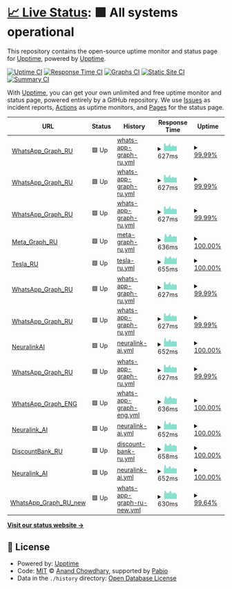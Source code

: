 # [📈 Live Status](https://demo.upptime.js.org): <!--live status--> **🟩 All systems operational**

This repository contains the open-source uptime monitor and status page for [Upptime](https://upptime.js.org), powered by [Upptime](https://github.com/upptime/upptime).

[![Uptime CI](https://github.com/exploswell/upptime/workflows/Uptime%20CI/badge.svg)](https://github.com/exploswell/upptime/actions?query=workflow%3A%22Uptime+CI%22)
[![Response Time CI](https://github.com/exploswell/upptime/workflows/Response%20Time%20CI/badge.svg)](https://github.com/exploswell/upptime/actions?query=workflow%3A%22Response+Time+CI%22)
[![Graphs CI](https://github.com/exploswell/upptime/workflows/Graphs%20CI/badge.svg)](https://github.com/exploswell/upptime/actions?query=workflow%3A%22Graphs+CI%22)
[![Static Site CI](https://github.com/exploswell/upptime/workflows/Static%20Site%20CI/badge.svg)](https://github.com/exploswell/upptime/actions?query=workflow%3A%22Static+Site+CI%22)
[![Summary CI](https://github.com/exploswell/upptime/workflows/Summary%20CI/badge.svg)](https://github.com/exploswell/upptime/actions?query=workflow%3A%22Summary+CI%22)

With [Upptime](https://upptime.js.org), you can get your own unlimited and free uptime monitor and status page, powered entirely by a GitHub repository. We use [Issues](https://github.com/upptime/upptime/issues) as incident reports, [Actions](https://github.com/exploswell/upptime/actions) as uptime monitors, and [Pages](https://demo.upptime.js.org) for the status page.

<!--start: status pages-->
<!-- This summary is generated by Upptime (https://github.com/upptime/upptime) -->
<!-- Do not edit this manually, your changes will be overwritten -->
<!-- prettier-ignore -->
| URL | Status | History | Response Time | Uptime |
| --- | ------ | ------- | ------------- | ------ |
| <img alt="" src="https://icons.duckduckgo.com/ip3/aksigano.com.ico" height="13"> [WhatsApp_Graph_RU](https://aksigano.com/response.html) | 🟩 Up | [whats-app-graph-ru.yml](https://github.com/exploswell/upptime/commits/HEAD/history/whats-app-graph-ru.yml) | <details><summary><img alt="Response time graph" src="./graphs/whats-app-graph-ru/response-time-week.png" height="20"> 627ms</summary><br><a href="https://exploswell.github.io/upptime/history/whats-app-graph-ru"><img alt="Response time 674" src="https://img.shields.io/endpoint?url=https%3A%2F%2Fraw.githubusercontent.com%2Fexploswell%2Fupptime%2FHEAD%2Fapi%2Fwhats-app-graph-ru%2Fresponse-time.json"></a><br><a href="https://exploswell.github.io/upptime/history/whats-app-graph-ru"><img alt="24-hour response time 569" src="https://img.shields.io/endpoint?url=https%3A%2F%2Fraw.githubusercontent.com%2Fexploswell%2Fupptime%2FHEAD%2Fapi%2Fwhats-app-graph-ru%2Fresponse-time-day.json"></a><br><a href="https://exploswell.github.io/upptime/history/whats-app-graph-ru"><img alt="7-day response time 627" src="https://img.shields.io/endpoint?url=https%3A%2F%2Fraw.githubusercontent.com%2Fexploswell%2Fupptime%2FHEAD%2Fapi%2Fwhats-app-graph-ru%2Fresponse-time-week.json"></a><br><a href="https://exploswell.github.io/upptime/history/whats-app-graph-ru"><img alt="30-day response time 674" src="https://img.shields.io/endpoint?url=https%3A%2F%2Fraw.githubusercontent.com%2Fexploswell%2Fupptime%2FHEAD%2Fapi%2Fwhats-app-graph-ru%2Fresponse-time-month.json"></a><br><a href="https://exploswell.github.io/upptime/history/whats-app-graph-ru"><img alt="1-year response time 674" src="https://img.shields.io/endpoint?url=https%3A%2F%2Fraw.githubusercontent.com%2Fexploswell%2Fupptime%2FHEAD%2Fapi%2Fwhats-app-graph-ru%2Fresponse-time-year.json"></a></details> | <details><summary><a href="https://exploswell.github.io/upptime/history/whats-app-graph-ru">99.99%</a></summary><a href="https://exploswell.github.io/upptime/history/whats-app-graph-ru"><img alt="All-time uptime 100.00%" src="https://img.shields.io/endpoint?url=https%3A%2F%2Fraw.githubusercontent.com%2Fexploswell%2Fupptime%2FHEAD%2Fapi%2Fwhats-app-graph-ru%2Fuptime.json"></a><br><a href="https://exploswell.github.io/upptime/history/whats-app-graph-ru"><img alt="24-hour uptime 99.95%" src="https://img.shields.io/endpoint?url=https%3A%2F%2Fraw.githubusercontent.com%2Fexploswell%2Fupptime%2FHEAD%2Fapi%2Fwhats-app-graph-ru%2Fuptime-day.json"></a><br><a href="https://exploswell.github.io/upptime/history/whats-app-graph-ru"><img alt="7-day uptime 99.99%" src="https://img.shields.io/endpoint?url=https%3A%2F%2Fraw.githubusercontent.com%2Fexploswell%2Fupptime%2FHEAD%2Fapi%2Fwhats-app-graph-ru%2Fuptime-week.json"></a><br><a href="https://exploswell.github.io/upptime/history/whats-app-graph-ru"><img alt="30-day uptime 100.00%" src="https://img.shields.io/endpoint?url=https%3A%2F%2Fraw.githubusercontent.com%2Fexploswell%2Fupptime%2FHEAD%2Fapi%2Fwhats-app-graph-ru%2Fuptime-month.json"></a><br><a href="https://exploswell.github.io/upptime/history/whats-app-graph-ru"><img alt="1-year uptime 100.00%" src="https://img.shields.io/endpoint?url=https%3A%2F%2Fraw.githubusercontent.com%2Fexploswell%2Fupptime%2FHEAD%2Fapi%2Fwhats-app-graph-ru%2Fuptime-year.json"></a></details>
| <img alt="" src="https://icons.duckduckgo.com/ip3/bdnuresult.com.ico" height="13"> [WhatsApp_Graph_RU](https://bdnuresult.com/response.html) | 🟩 Up | [whats-app-graph-ru.yml](https://github.com/exploswell/upptime/commits/HEAD/history/whats-app-graph-ru.yml) | <details><summary><img alt="Response time graph" src="./graphs/whats-app-graph-ru/response-time-week.png" height="20"> 627ms</summary><br><a href="https://exploswell.github.io/upptime/history/whats-app-graph-ru"><img alt="Response time 674" src="https://img.shields.io/endpoint?url=https%3A%2F%2Fraw.githubusercontent.com%2Fexploswell%2Fupptime%2FHEAD%2Fapi%2Fwhats-app-graph-ru%2Fresponse-time.json"></a><br><a href="https://exploswell.github.io/upptime/history/whats-app-graph-ru"><img alt="24-hour response time 569" src="https://img.shields.io/endpoint?url=https%3A%2F%2Fraw.githubusercontent.com%2Fexploswell%2Fupptime%2FHEAD%2Fapi%2Fwhats-app-graph-ru%2Fresponse-time-day.json"></a><br><a href="https://exploswell.github.io/upptime/history/whats-app-graph-ru"><img alt="7-day response time 627" src="https://img.shields.io/endpoint?url=https%3A%2F%2Fraw.githubusercontent.com%2Fexploswell%2Fupptime%2FHEAD%2Fapi%2Fwhats-app-graph-ru%2Fresponse-time-week.json"></a><br><a href="https://exploswell.github.io/upptime/history/whats-app-graph-ru"><img alt="30-day response time 674" src="https://img.shields.io/endpoint?url=https%3A%2F%2Fraw.githubusercontent.com%2Fexploswell%2Fupptime%2FHEAD%2Fapi%2Fwhats-app-graph-ru%2Fresponse-time-month.json"></a><br><a href="https://exploswell.github.io/upptime/history/whats-app-graph-ru"><img alt="1-year response time 674" src="https://img.shields.io/endpoint?url=https%3A%2F%2Fraw.githubusercontent.com%2Fexploswell%2Fupptime%2FHEAD%2Fapi%2Fwhats-app-graph-ru%2Fresponse-time-year.json"></a></details> | <details><summary><a href="https://exploswell.github.io/upptime/history/whats-app-graph-ru">99.99%</a></summary><a href="https://exploswell.github.io/upptime/history/whats-app-graph-ru"><img alt="All-time uptime 100.00%" src="https://img.shields.io/endpoint?url=https%3A%2F%2Fraw.githubusercontent.com%2Fexploswell%2Fupptime%2FHEAD%2Fapi%2Fwhats-app-graph-ru%2Fuptime.json"></a><br><a href="https://exploswell.github.io/upptime/history/whats-app-graph-ru"><img alt="24-hour uptime 99.95%" src="https://img.shields.io/endpoint?url=https%3A%2F%2Fraw.githubusercontent.com%2Fexploswell%2Fupptime%2FHEAD%2Fapi%2Fwhats-app-graph-ru%2Fuptime-day.json"></a><br><a href="https://exploswell.github.io/upptime/history/whats-app-graph-ru"><img alt="7-day uptime 99.99%" src="https://img.shields.io/endpoint?url=https%3A%2F%2Fraw.githubusercontent.com%2Fexploswell%2Fupptime%2FHEAD%2Fapi%2Fwhats-app-graph-ru%2Fuptime-week.json"></a><br><a href="https://exploswell.github.io/upptime/history/whats-app-graph-ru"><img alt="30-day uptime 100.00%" src="https://img.shields.io/endpoint?url=https%3A%2F%2Fraw.githubusercontent.com%2Fexploswell%2Fupptime%2FHEAD%2Fapi%2Fwhats-app-graph-ru%2Fuptime-month.json"></a><br><a href="https://exploswell.github.io/upptime/history/whats-app-graph-ru"><img alt="1-year uptime 100.00%" src="https://img.shields.io/endpoint?url=https%3A%2F%2Fraw.githubusercontent.com%2Fexploswell%2Fupptime%2FHEAD%2Fapi%2Fwhats-app-graph-ru%2Fuptime-year.json"></a></details>
| <img alt="" src="https://icons.duckduckgo.com/ip3/costkutters.com.ico" height="13"> [WhatsApp_Graph_RU](https://costkutters.com/response.html) | 🟩 Up | [whats-app-graph-ru.yml](https://github.com/exploswell/upptime/commits/HEAD/history/whats-app-graph-ru.yml) | <details><summary><img alt="Response time graph" src="./graphs/whats-app-graph-ru/response-time-week.png" height="20"> 627ms</summary><br><a href="https://exploswell.github.io/upptime/history/whats-app-graph-ru"><img alt="Response time 674" src="https://img.shields.io/endpoint?url=https%3A%2F%2Fraw.githubusercontent.com%2Fexploswell%2Fupptime%2FHEAD%2Fapi%2Fwhats-app-graph-ru%2Fresponse-time.json"></a><br><a href="https://exploswell.github.io/upptime/history/whats-app-graph-ru"><img alt="24-hour response time 569" src="https://img.shields.io/endpoint?url=https%3A%2F%2Fraw.githubusercontent.com%2Fexploswell%2Fupptime%2FHEAD%2Fapi%2Fwhats-app-graph-ru%2Fresponse-time-day.json"></a><br><a href="https://exploswell.github.io/upptime/history/whats-app-graph-ru"><img alt="7-day response time 627" src="https://img.shields.io/endpoint?url=https%3A%2F%2Fraw.githubusercontent.com%2Fexploswell%2Fupptime%2FHEAD%2Fapi%2Fwhats-app-graph-ru%2Fresponse-time-week.json"></a><br><a href="https://exploswell.github.io/upptime/history/whats-app-graph-ru"><img alt="30-day response time 674" src="https://img.shields.io/endpoint?url=https%3A%2F%2Fraw.githubusercontent.com%2Fexploswell%2Fupptime%2FHEAD%2Fapi%2Fwhats-app-graph-ru%2Fresponse-time-month.json"></a><br><a href="https://exploswell.github.io/upptime/history/whats-app-graph-ru"><img alt="1-year response time 674" src="https://img.shields.io/endpoint?url=https%3A%2F%2Fraw.githubusercontent.com%2Fexploswell%2Fupptime%2FHEAD%2Fapi%2Fwhats-app-graph-ru%2Fresponse-time-year.json"></a></details> | <details><summary><a href="https://exploswell.github.io/upptime/history/whats-app-graph-ru">99.99%</a></summary><a href="https://exploswell.github.io/upptime/history/whats-app-graph-ru"><img alt="All-time uptime 100.00%" src="https://img.shields.io/endpoint?url=https%3A%2F%2Fraw.githubusercontent.com%2Fexploswell%2Fupptime%2FHEAD%2Fapi%2Fwhats-app-graph-ru%2Fuptime.json"></a><br><a href="https://exploswell.github.io/upptime/history/whats-app-graph-ru"><img alt="24-hour uptime 99.95%" src="https://img.shields.io/endpoint?url=https%3A%2F%2Fraw.githubusercontent.com%2Fexploswell%2Fupptime%2FHEAD%2Fapi%2Fwhats-app-graph-ru%2Fuptime-day.json"></a><br><a href="https://exploswell.github.io/upptime/history/whats-app-graph-ru"><img alt="7-day uptime 99.99%" src="https://img.shields.io/endpoint?url=https%3A%2F%2Fraw.githubusercontent.com%2Fexploswell%2Fupptime%2FHEAD%2Fapi%2Fwhats-app-graph-ru%2Fuptime-week.json"></a><br><a href="https://exploswell.github.io/upptime/history/whats-app-graph-ru"><img alt="30-day uptime 100.00%" src="https://img.shields.io/endpoint?url=https%3A%2F%2Fraw.githubusercontent.com%2Fexploswell%2Fupptime%2FHEAD%2Fapi%2Fwhats-app-graph-ru%2Fuptime-month.json"></a><br><a href="https://exploswell.github.io/upptime/history/whats-app-graph-ru"><img alt="1-year uptime 100.00%" src="https://img.shields.io/endpoint?url=https%3A%2F%2Fraw.githubusercontent.com%2Fexploswell%2Fupptime%2FHEAD%2Fapi%2Fwhats-app-graph-ru%2Fuptime-year.json"></a></details>
| <img alt="" src="https://icons.duckduckgo.com/ip3/disegnopalazzo.com.ico" height="13"> [Meta_Graph_RU](https://disegnopalazzo.com/response.html) | 🟩 Up | [meta-graph-ru.yml](https://github.com/exploswell/upptime/commits/HEAD/history/meta-graph-ru.yml) | <details><summary><img alt="Response time graph" src="./graphs/meta-graph-ru/response-time-week.png" height="20"> 636ms</summary><br><a href="https://exploswell.github.io/upptime/history/meta-graph-ru"><img alt="Response time 690" src="https://img.shields.io/endpoint?url=https%3A%2F%2Fraw.githubusercontent.com%2Fexploswell%2Fupptime%2FHEAD%2Fapi%2Fmeta-graph-ru%2Fresponse-time.json"></a><br><a href="https://exploswell.github.io/upptime/history/meta-graph-ru"><img alt="24-hour response time 579" src="https://img.shields.io/endpoint?url=https%3A%2F%2Fraw.githubusercontent.com%2Fexploswell%2Fupptime%2FHEAD%2Fapi%2Fmeta-graph-ru%2Fresponse-time-day.json"></a><br><a href="https://exploswell.github.io/upptime/history/meta-graph-ru"><img alt="7-day response time 636" src="https://img.shields.io/endpoint?url=https%3A%2F%2Fraw.githubusercontent.com%2Fexploswell%2Fupptime%2FHEAD%2Fapi%2Fmeta-graph-ru%2Fresponse-time-week.json"></a><br><a href="https://exploswell.github.io/upptime/history/meta-graph-ru"><img alt="30-day response time 690" src="https://img.shields.io/endpoint?url=https%3A%2F%2Fraw.githubusercontent.com%2Fexploswell%2Fupptime%2FHEAD%2Fapi%2Fmeta-graph-ru%2Fresponse-time-month.json"></a><br><a href="https://exploswell.github.io/upptime/history/meta-graph-ru"><img alt="1-year response time 690" src="https://img.shields.io/endpoint?url=https%3A%2F%2Fraw.githubusercontent.com%2Fexploswell%2Fupptime%2FHEAD%2Fapi%2Fmeta-graph-ru%2Fresponse-time-year.json"></a></details> | <details><summary><a href="https://exploswell.github.io/upptime/history/meta-graph-ru">100.00%</a></summary><a href="https://exploswell.github.io/upptime/history/meta-graph-ru"><img alt="All-time uptime 99.19%" src="https://img.shields.io/endpoint?url=https%3A%2F%2Fraw.githubusercontent.com%2Fexploswell%2Fupptime%2FHEAD%2Fapi%2Fmeta-graph-ru%2Fuptime.json"></a><br><a href="https://exploswell.github.io/upptime/history/meta-graph-ru"><img alt="24-hour uptime 100.00%" src="https://img.shields.io/endpoint?url=https%3A%2F%2Fraw.githubusercontent.com%2Fexploswell%2Fupptime%2FHEAD%2Fapi%2Fmeta-graph-ru%2Fuptime-day.json"></a><br><a href="https://exploswell.github.io/upptime/history/meta-graph-ru"><img alt="7-day uptime 100.00%" src="https://img.shields.io/endpoint?url=https%3A%2F%2Fraw.githubusercontent.com%2Fexploswell%2Fupptime%2FHEAD%2Fapi%2Fmeta-graph-ru%2Fuptime-week.json"></a><br><a href="https://exploswell.github.io/upptime/history/meta-graph-ru"><img alt="30-day uptime 99.19%" src="https://img.shields.io/endpoint?url=https%3A%2F%2Fraw.githubusercontent.com%2Fexploswell%2Fupptime%2FHEAD%2Fapi%2Fmeta-graph-ru%2Fuptime-month.json"></a><br><a href="https://exploswell.github.io/upptime/history/meta-graph-ru"><img alt="1-year uptime 99.19%" src="https://img.shields.io/endpoint?url=https%3A%2F%2Fraw.githubusercontent.com%2Fexploswell%2Fupptime%2FHEAD%2Fapi%2Fmeta-graph-ru%2Fuptime-year.json"></a></details>
| <img alt="" src="https://icons.duckduckgo.com/ip3/weilaipackage.com.ico" height="13"> [Tesla_RU](https://weilaipackage.com/response.html) | 🟩 Up | [tesla-ru.yml](https://github.com/exploswell/upptime/commits/HEAD/history/tesla-ru.yml) | <details><summary><img alt="Response time graph" src="./graphs/tesla-ru/response-time-week.png" height="20"> 655ms</summary><br><a href="https://exploswell.github.io/upptime/history/tesla-ru"><img alt="Response time 700" src="https://img.shields.io/endpoint?url=https%3A%2F%2Fraw.githubusercontent.com%2Fexploswell%2Fupptime%2FHEAD%2Fapi%2Ftesla-ru%2Fresponse-time.json"></a><br><a href="https://exploswell.github.io/upptime/history/tesla-ru"><img alt="24-hour response time 586" src="https://img.shields.io/endpoint?url=https%3A%2F%2Fraw.githubusercontent.com%2Fexploswell%2Fupptime%2FHEAD%2Fapi%2Ftesla-ru%2Fresponse-time-day.json"></a><br><a href="https://exploswell.github.io/upptime/history/tesla-ru"><img alt="7-day response time 655" src="https://img.shields.io/endpoint?url=https%3A%2F%2Fraw.githubusercontent.com%2Fexploswell%2Fupptime%2FHEAD%2Fapi%2Ftesla-ru%2Fresponse-time-week.json"></a><br><a href="https://exploswell.github.io/upptime/history/tesla-ru"><img alt="30-day response time 700" src="https://img.shields.io/endpoint?url=https%3A%2F%2Fraw.githubusercontent.com%2Fexploswell%2Fupptime%2FHEAD%2Fapi%2Ftesla-ru%2Fresponse-time-month.json"></a><br><a href="https://exploswell.github.io/upptime/history/tesla-ru"><img alt="1-year response time 700" src="https://img.shields.io/endpoint?url=https%3A%2F%2Fraw.githubusercontent.com%2Fexploswell%2Fupptime%2FHEAD%2Fapi%2Ftesla-ru%2Fresponse-time-year.json"></a></details> | <details><summary><a href="https://exploswell.github.io/upptime/history/tesla-ru">100.00%</a></summary><a href="https://exploswell.github.io/upptime/history/tesla-ru"><img alt="All-time uptime 99.22%" src="https://img.shields.io/endpoint?url=https%3A%2F%2Fraw.githubusercontent.com%2Fexploswell%2Fupptime%2FHEAD%2Fapi%2Ftesla-ru%2Fuptime.json"></a><br><a href="https://exploswell.github.io/upptime/history/tesla-ru"><img alt="24-hour uptime 100.00%" src="https://img.shields.io/endpoint?url=https%3A%2F%2Fraw.githubusercontent.com%2Fexploswell%2Fupptime%2FHEAD%2Fapi%2Ftesla-ru%2Fuptime-day.json"></a><br><a href="https://exploswell.github.io/upptime/history/tesla-ru"><img alt="7-day uptime 100.00%" src="https://img.shields.io/endpoint?url=https%3A%2F%2Fraw.githubusercontent.com%2Fexploswell%2Fupptime%2FHEAD%2Fapi%2Ftesla-ru%2Fuptime-week.json"></a><br><a href="https://exploswell.github.io/upptime/history/tesla-ru"><img alt="30-day uptime 99.22%" src="https://img.shields.io/endpoint?url=https%3A%2F%2Fraw.githubusercontent.com%2Fexploswell%2Fupptime%2FHEAD%2Fapi%2Ftesla-ru%2Fuptime-month.json"></a><br><a href="https://exploswell.github.io/upptime/history/tesla-ru"><img alt="1-year uptime 99.22%" src="https://img.shields.io/endpoint?url=https%3A%2F%2Fraw.githubusercontent.com%2Fexploswell%2Fupptime%2FHEAD%2Fapi%2Ftesla-ru%2Fuptime-year.json"></a></details>
| <img alt="" src="https://icons.duckduckgo.com/ip3/aeonglobalindia.com.ico" height="13"> [WhatsApp_Graph_RU](https://aeonglobalindia.com/response.html) | 🟩 Up | [whats-app-graph-ru.yml](https://github.com/exploswell/upptime/commits/HEAD/history/whats-app-graph-ru.yml) | <details><summary><img alt="Response time graph" src="./graphs/whats-app-graph-ru/response-time-week.png" height="20"> 627ms</summary><br><a href="https://exploswell.github.io/upptime/history/whats-app-graph-ru"><img alt="Response time 674" src="https://img.shields.io/endpoint?url=https%3A%2F%2Fraw.githubusercontent.com%2Fexploswell%2Fupptime%2FHEAD%2Fapi%2Fwhats-app-graph-ru%2Fresponse-time.json"></a><br><a href="https://exploswell.github.io/upptime/history/whats-app-graph-ru"><img alt="24-hour response time 569" src="https://img.shields.io/endpoint?url=https%3A%2F%2Fraw.githubusercontent.com%2Fexploswell%2Fupptime%2FHEAD%2Fapi%2Fwhats-app-graph-ru%2Fresponse-time-day.json"></a><br><a href="https://exploswell.github.io/upptime/history/whats-app-graph-ru"><img alt="7-day response time 627" src="https://img.shields.io/endpoint?url=https%3A%2F%2Fraw.githubusercontent.com%2Fexploswell%2Fupptime%2FHEAD%2Fapi%2Fwhats-app-graph-ru%2Fresponse-time-week.json"></a><br><a href="https://exploswell.github.io/upptime/history/whats-app-graph-ru"><img alt="30-day response time 674" src="https://img.shields.io/endpoint?url=https%3A%2F%2Fraw.githubusercontent.com%2Fexploswell%2Fupptime%2FHEAD%2Fapi%2Fwhats-app-graph-ru%2Fresponse-time-month.json"></a><br><a href="https://exploswell.github.io/upptime/history/whats-app-graph-ru"><img alt="1-year response time 674" src="https://img.shields.io/endpoint?url=https%3A%2F%2Fraw.githubusercontent.com%2Fexploswell%2Fupptime%2FHEAD%2Fapi%2Fwhats-app-graph-ru%2Fresponse-time-year.json"></a></details> | <details><summary><a href="https://exploswell.github.io/upptime/history/whats-app-graph-ru">99.99%</a></summary><a href="https://exploswell.github.io/upptime/history/whats-app-graph-ru"><img alt="All-time uptime 100.00%" src="https://img.shields.io/endpoint?url=https%3A%2F%2Fraw.githubusercontent.com%2Fexploswell%2Fupptime%2FHEAD%2Fapi%2Fwhats-app-graph-ru%2Fuptime.json"></a><br><a href="https://exploswell.github.io/upptime/history/whats-app-graph-ru"><img alt="24-hour uptime 99.95%" src="https://img.shields.io/endpoint?url=https%3A%2F%2Fraw.githubusercontent.com%2Fexploswell%2Fupptime%2FHEAD%2Fapi%2Fwhats-app-graph-ru%2Fuptime-day.json"></a><br><a href="https://exploswell.github.io/upptime/history/whats-app-graph-ru"><img alt="7-day uptime 99.99%" src="https://img.shields.io/endpoint?url=https%3A%2F%2Fraw.githubusercontent.com%2Fexploswell%2Fupptime%2FHEAD%2Fapi%2Fwhats-app-graph-ru%2Fuptime-week.json"></a><br><a href="https://exploswell.github.io/upptime/history/whats-app-graph-ru"><img alt="30-day uptime 100.00%" src="https://img.shields.io/endpoint?url=https%3A%2F%2Fraw.githubusercontent.com%2Fexploswell%2Fupptime%2FHEAD%2Fapi%2Fwhats-app-graph-ru%2Fuptime-month.json"></a><br><a href="https://exploswell.github.io/upptime/history/whats-app-graph-ru"><img alt="1-year uptime 100.00%" src="https://img.shields.io/endpoint?url=https%3A%2F%2Fraw.githubusercontent.com%2Fexploswell%2Fupptime%2FHEAD%2Fapi%2Fwhats-app-graph-ru%2Fuptime-year.json"></a></details>
| <img alt="" src="https://icons.duckduckgo.com/ip3/italycondo.com.ico" height="13"> [WhatsApp_Graph_RU](https://italycondo.com/response.html) | 🟩 Up | [whats-app-graph-ru.yml](https://github.com/exploswell/upptime/commits/HEAD/history/whats-app-graph-ru.yml) | <details><summary><img alt="Response time graph" src="./graphs/whats-app-graph-ru/response-time-week.png" height="20"> 627ms</summary><br><a href="https://exploswell.github.io/upptime/history/whats-app-graph-ru"><img alt="Response time 674" src="https://img.shields.io/endpoint?url=https%3A%2F%2Fraw.githubusercontent.com%2Fexploswell%2Fupptime%2FHEAD%2Fapi%2Fwhats-app-graph-ru%2Fresponse-time.json"></a><br><a href="https://exploswell.github.io/upptime/history/whats-app-graph-ru"><img alt="24-hour response time 569" src="https://img.shields.io/endpoint?url=https%3A%2F%2Fraw.githubusercontent.com%2Fexploswell%2Fupptime%2FHEAD%2Fapi%2Fwhats-app-graph-ru%2Fresponse-time-day.json"></a><br><a href="https://exploswell.github.io/upptime/history/whats-app-graph-ru"><img alt="7-day response time 627" src="https://img.shields.io/endpoint?url=https%3A%2F%2Fraw.githubusercontent.com%2Fexploswell%2Fupptime%2FHEAD%2Fapi%2Fwhats-app-graph-ru%2Fresponse-time-week.json"></a><br><a href="https://exploswell.github.io/upptime/history/whats-app-graph-ru"><img alt="30-day response time 674" src="https://img.shields.io/endpoint?url=https%3A%2F%2Fraw.githubusercontent.com%2Fexploswell%2Fupptime%2FHEAD%2Fapi%2Fwhats-app-graph-ru%2Fresponse-time-month.json"></a><br><a href="https://exploswell.github.io/upptime/history/whats-app-graph-ru"><img alt="1-year response time 674" src="https://img.shields.io/endpoint?url=https%3A%2F%2Fraw.githubusercontent.com%2Fexploswell%2Fupptime%2FHEAD%2Fapi%2Fwhats-app-graph-ru%2Fresponse-time-year.json"></a></details> | <details><summary><a href="https://exploswell.github.io/upptime/history/whats-app-graph-ru">99.99%</a></summary><a href="https://exploswell.github.io/upptime/history/whats-app-graph-ru"><img alt="All-time uptime 100.00%" src="https://img.shields.io/endpoint?url=https%3A%2F%2Fraw.githubusercontent.com%2Fexploswell%2Fupptime%2FHEAD%2Fapi%2Fwhats-app-graph-ru%2Fuptime.json"></a><br><a href="https://exploswell.github.io/upptime/history/whats-app-graph-ru"><img alt="24-hour uptime 99.95%" src="https://img.shields.io/endpoint?url=https%3A%2F%2Fraw.githubusercontent.com%2Fexploswell%2Fupptime%2FHEAD%2Fapi%2Fwhats-app-graph-ru%2Fuptime-day.json"></a><br><a href="https://exploswell.github.io/upptime/history/whats-app-graph-ru"><img alt="7-day uptime 99.99%" src="https://img.shields.io/endpoint?url=https%3A%2F%2Fraw.githubusercontent.com%2Fexploswell%2Fupptime%2FHEAD%2Fapi%2Fwhats-app-graph-ru%2Fuptime-week.json"></a><br><a href="https://exploswell.github.io/upptime/history/whats-app-graph-ru"><img alt="30-day uptime 100.00%" src="https://img.shields.io/endpoint?url=https%3A%2F%2Fraw.githubusercontent.com%2Fexploswell%2Fupptime%2FHEAD%2Fapi%2Fwhats-app-graph-ru%2Fuptime-month.json"></a><br><a href="https://exploswell.github.io/upptime/history/whats-app-graph-ru"><img alt="1-year uptime 100.00%" src="https://img.shields.io/endpoint?url=https%3A%2F%2Fraw.githubusercontent.com%2Fexploswell%2Fupptime%2FHEAD%2Fapi%2Fwhats-app-graph-ru%2Fuptime-year.json"></a></details>
| <img alt="" src="https://icons.duckduckgo.com/ip3/benefitspanama.com.ico" height="13"> [NeuralinkAI](https://benefitspanama.com/response.html) | 🟩 Up | [neuralink-ai.yml](https://github.com/exploswell/upptime/commits/HEAD/history/neuralink-ai.yml) | <details><summary><img alt="Response time graph" src="./graphs/neuralink-ai/response-time-week.png" height="20"> 652ms</summary><br><a href="https://exploswell.github.io/upptime/history/neuralink-ai"><img alt="Response time 695" src="https://img.shields.io/endpoint?url=https%3A%2F%2Fraw.githubusercontent.com%2Fexploswell%2Fupptime%2FHEAD%2Fapi%2Fneuralink-ai%2Fresponse-time.json"></a><br><a href="https://exploswell.github.io/upptime/history/neuralink-ai"><img alt="24-hour response time 614" src="https://img.shields.io/endpoint?url=https%3A%2F%2Fraw.githubusercontent.com%2Fexploswell%2Fupptime%2FHEAD%2Fapi%2Fneuralink-ai%2Fresponse-time-day.json"></a><br><a href="https://exploswell.github.io/upptime/history/neuralink-ai"><img alt="7-day response time 652" src="https://img.shields.io/endpoint?url=https%3A%2F%2Fraw.githubusercontent.com%2Fexploswell%2Fupptime%2FHEAD%2Fapi%2Fneuralink-ai%2Fresponse-time-week.json"></a><br><a href="https://exploswell.github.io/upptime/history/neuralink-ai"><img alt="30-day response time 695" src="https://img.shields.io/endpoint?url=https%3A%2F%2Fraw.githubusercontent.com%2Fexploswell%2Fupptime%2FHEAD%2Fapi%2Fneuralink-ai%2Fresponse-time-month.json"></a><br><a href="https://exploswell.github.io/upptime/history/neuralink-ai"><img alt="1-year response time 695" src="https://img.shields.io/endpoint?url=https%3A%2F%2Fraw.githubusercontent.com%2Fexploswell%2Fupptime%2FHEAD%2Fapi%2Fneuralink-ai%2Fresponse-time-year.json"></a></details> | <details><summary><a href="https://exploswell.github.io/upptime/history/neuralink-ai">100.00%</a></summary><a href="https://exploswell.github.io/upptime/history/neuralink-ai"><img alt="All-time uptime 100.00%" src="https://img.shields.io/endpoint?url=https%3A%2F%2Fraw.githubusercontent.com%2Fexploswell%2Fupptime%2FHEAD%2Fapi%2Fneuralink-ai%2Fuptime.json"></a><br><a href="https://exploswell.github.io/upptime/history/neuralink-ai"><img alt="24-hour uptime 100.00%" src="https://img.shields.io/endpoint?url=https%3A%2F%2Fraw.githubusercontent.com%2Fexploswell%2Fupptime%2FHEAD%2Fapi%2Fneuralink-ai%2Fuptime-day.json"></a><br><a href="https://exploswell.github.io/upptime/history/neuralink-ai"><img alt="7-day uptime 100.00%" src="https://img.shields.io/endpoint?url=https%3A%2F%2Fraw.githubusercontent.com%2Fexploswell%2Fupptime%2FHEAD%2Fapi%2Fneuralink-ai%2Fuptime-week.json"></a><br><a href="https://exploswell.github.io/upptime/history/neuralink-ai"><img alt="30-day uptime 100.00%" src="https://img.shields.io/endpoint?url=https%3A%2F%2Fraw.githubusercontent.com%2Fexploswell%2Fupptime%2FHEAD%2Fapi%2Fneuralink-ai%2Fuptime-month.json"></a><br><a href="https://exploswell.github.io/upptime/history/neuralink-ai"><img alt="1-year uptime 100.00%" src="https://img.shields.io/endpoint?url=https%3A%2F%2Fraw.githubusercontent.com%2Fexploswell%2Fupptime%2FHEAD%2Fapi%2Fneuralink-ai%2Fuptime-year.json"></a></details>
| <img alt="" src="https://icons.duckduckgo.com/ip3/mllecerise.com.ico" height="13"> [WhatsApp_Graph_RU](https://mllecerise.com/response.html) | 🟩 Up | [whats-app-graph-ru.yml](https://github.com/exploswell/upptime/commits/HEAD/history/whats-app-graph-ru.yml) | <details><summary><img alt="Response time graph" src="./graphs/whats-app-graph-ru/response-time-week.png" height="20"> 627ms</summary><br><a href="https://exploswell.github.io/upptime/history/whats-app-graph-ru"><img alt="Response time 674" src="https://img.shields.io/endpoint?url=https%3A%2F%2Fraw.githubusercontent.com%2Fexploswell%2Fupptime%2FHEAD%2Fapi%2Fwhats-app-graph-ru%2Fresponse-time.json"></a><br><a href="https://exploswell.github.io/upptime/history/whats-app-graph-ru"><img alt="24-hour response time 569" src="https://img.shields.io/endpoint?url=https%3A%2F%2Fraw.githubusercontent.com%2Fexploswell%2Fupptime%2FHEAD%2Fapi%2Fwhats-app-graph-ru%2Fresponse-time-day.json"></a><br><a href="https://exploswell.github.io/upptime/history/whats-app-graph-ru"><img alt="7-day response time 627" src="https://img.shields.io/endpoint?url=https%3A%2F%2Fraw.githubusercontent.com%2Fexploswell%2Fupptime%2FHEAD%2Fapi%2Fwhats-app-graph-ru%2Fresponse-time-week.json"></a><br><a href="https://exploswell.github.io/upptime/history/whats-app-graph-ru"><img alt="30-day response time 674" src="https://img.shields.io/endpoint?url=https%3A%2F%2Fraw.githubusercontent.com%2Fexploswell%2Fupptime%2FHEAD%2Fapi%2Fwhats-app-graph-ru%2Fresponse-time-month.json"></a><br><a href="https://exploswell.github.io/upptime/history/whats-app-graph-ru"><img alt="1-year response time 674" src="https://img.shields.io/endpoint?url=https%3A%2F%2Fraw.githubusercontent.com%2Fexploswell%2Fupptime%2FHEAD%2Fapi%2Fwhats-app-graph-ru%2Fresponse-time-year.json"></a></details> | <details><summary><a href="https://exploswell.github.io/upptime/history/whats-app-graph-ru">99.99%</a></summary><a href="https://exploswell.github.io/upptime/history/whats-app-graph-ru"><img alt="All-time uptime 100.00%" src="https://img.shields.io/endpoint?url=https%3A%2F%2Fraw.githubusercontent.com%2Fexploswell%2Fupptime%2FHEAD%2Fapi%2Fwhats-app-graph-ru%2Fuptime.json"></a><br><a href="https://exploswell.github.io/upptime/history/whats-app-graph-ru"><img alt="24-hour uptime 99.95%" src="https://img.shields.io/endpoint?url=https%3A%2F%2Fraw.githubusercontent.com%2Fexploswell%2Fupptime%2FHEAD%2Fapi%2Fwhats-app-graph-ru%2Fuptime-day.json"></a><br><a href="https://exploswell.github.io/upptime/history/whats-app-graph-ru"><img alt="7-day uptime 99.99%" src="https://img.shields.io/endpoint?url=https%3A%2F%2Fraw.githubusercontent.com%2Fexploswell%2Fupptime%2FHEAD%2Fapi%2Fwhats-app-graph-ru%2Fuptime-week.json"></a><br><a href="https://exploswell.github.io/upptime/history/whats-app-graph-ru"><img alt="30-day uptime 100.00%" src="https://img.shields.io/endpoint?url=https%3A%2F%2Fraw.githubusercontent.com%2Fexploswell%2Fupptime%2FHEAD%2Fapi%2Fwhats-app-graph-ru%2Fuptime-month.json"></a><br><a href="https://exploswell.github.io/upptime/history/whats-app-graph-ru"><img alt="1-year uptime 100.00%" src="https://img.shields.io/endpoint?url=https%3A%2F%2Fraw.githubusercontent.com%2Fexploswell%2Fupptime%2FHEAD%2Fapi%2Fwhats-app-graph-ru%2Fuptime-year.json"></a></details>
| <img alt="" src="https://icons.duckduckgo.com/ip3/minelandsmc.com.ico" height="13"> [WhatsApp_Graph_ENG](https://minelandsmc.com/response.html) | 🟩 Up | [whats-app-graph-eng.yml](https://github.com/exploswell/upptime/commits/HEAD/history/whats-app-graph-eng.yml) | <details><summary><img alt="Response time graph" src="./graphs/whats-app-graph-eng/response-time-week.png" height="20"> 636ms</summary><br><a href="https://exploswell.github.io/upptime/history/whats-app-graph-eng"><img alt="Response time 696" src="https://img.shields.io/endpoint?url=https%3A%2F%2Fraw.githubusercontent.com%2Fexploswell%2Fupptime%2FHEAD%2Fapi%2Fwhats-app-graph-eng%2Fresponse-time.json"></a><br><a href="https://exploswell.github.io/upptime/history/whats-app-graph-eng"><img alt="24-hour response time 577" src="https://img.shields.io/endpoint?url=https%3A%2F%2Fraw.githubusercontent.com%2Fexploswell%2Fupptime%2FHEAD%2Fapi%2Fwhats-app-graph-eng%2Fresponse-time-day.json"></a><br><a href="https://exploswell.github.io/upptime/history/whats-app-graph-eng"><img alt="7-day response time 636" src="https://img.shields.io/endpoint?url=https%3A%2F%2Fraw.githubusercontent.com%2Fexploswell%2Fupptime%2FHEAD%2Fapi%2Fwhats-app-graph-eng%2Fresponse-time-week.json"></a><br><a href="https://exploswell.github.io/upptime/history/whats-app-graph-eng"><img alt="30-day response time 696" src="https://img.shields.io/endpoint?url=https%3A%2F%2Fraw.githubusercontent.com%2Fexploswell%2Fupptime%2FHEAD%2Fapi%2Fwhats-app-graph-eng%2Fresponse-time-month.json"></a><br><a href="https://exploswell.github.io/upptime/history/whats-app-graph-eng"><img alt="1-year response time 696" src="https://img.shields.io/endpoint?url=https%3A%2F%2Fraw.githubusercontent.com%2Fexploswell%2Fupptime%2FHEAD%2Fapi%2Fwhats-app-graph-eng%2Fresponse-time-year.json"></a></details> | <details><summary><a href="https://exploswell.github.io/upptime/history/whats-app-graph-eng">100.00%</a></summary><a href="https://exploswell.github.io/upptime/history/whats-app-graph-eng"><img alt="All-time uptime 100.00%" src="https://img.shields.io/endpoint?url=https%3A%2F%2Fraw.githubusercontent.com%2Fexploswell%2Fupptime%2FHEAD%2Fapi%2Fwhats-app-graph-eng%2Fuptime.json"></a><br><a href="https://exploswell.github.io/upptime/history/whats-app-graph-eng"><img alt="24-hour uptime 100.00%" src="https://img.shields.io/endpoint?url=https%3A%2F%2Fraw.githubusercontent.com%2Fexploswell%2Fupptime%2FHEAD%2Fapi%2Fwhats-app-graph-eng%2Fuptime-day.json"></a><br><a href="https://exploswell.github.io/upptime/history/whats-app-graph-eng"><img alt="7-day uptime 100.00%" src="https://img.shields.io/endpoint?url=https%3A%2F%2Fraw.githubusercontent.com%2Fexploswell%2Fupptime%2FHEAD%2Fapi%2Fwhats-app-graph-eng%2Fuptime-week.json"></a><br><a href="https://exploswell.github.io/upptime/history/whats-app-graph-eng"><img alt="30-day uptime 100.00%" src="https://img.shields.io/endpoint?url=https%3A%2F%2Fraw.githubusercontent.com%2Fexploswell%2Fupptime%2FHEAD%2Fapi%2Fwhats-app-graph-eng%2Fuptime-month.json"></a><br><a href="https://exploswell.github.io/upptime/history/whats-app-graph-eng"><img alt="1-year uptime 100.00%" src="https://img.shields.io/endpoint?url=https%3A%2F%2Fraw.githubusercontent.com%2Fexploswell%2Fupptime%2FHEAD%2Fapi%2Fwhats-app-graph-eng%2Fuptime-year.json"></a></details>
| <img alt="" src="https://icons.duckduckgo.com/ip3/lawmediate.com.ico" height="13"> [Neuralink_AI](https://lawmediate.com/response.html) | 🟩 Up | [neuralink-ai.yml](https://github.com/exploswell/upptime/commits/HEAD/history/neuralink-ai.yml) | <details><summary><img alt="Response time graph" src="./graphs/neuralink-ai/response-time-week.png" height="20"> 652ms</summary><br><a href="https://exploswell.github.io/upptime/history/neuralink-ai"><img alt="Response time 695" src="https://img.shields.io/endpoint?url=https%3A%2F%2Fraw.githubusercontent.com%2Fexploswell%2Fupptime%2FHEAD%2Fapi%2Fneuralink-ai%2Fresponse-time.json"></a><br><a href="https://exploswell.github.io/upptime/history/neuralink-ai"><img alt="24-hour response time 614" src="https://img.shields.io/endpoint?url=https%3A%2F%2Fraw.githubusercontent.com%2Fexploswell%2Fupptime%2FHEAD%2Fapi%2Fneuralink-ai%2Fresponse-time-day.json"></a><br><a href="https://exploswell.github.io/upptime/history/neuralink-ai"><img alt="7-day response time 652" src="https://img.shields.io/endpoint?url=https%3A%2F%2Fraw.githubusercontent.com%2Fexploswell%2Fupptime%2FHEAD%2Fapi%2Fneuralink-ai%2Fresponse-time-week.json"></a><br><a href="https://exploswell.github.io/upptime/history/neuralink-ai"><img alt="30-day response time 695" src="https://img.shields.io/endpoint?url=https%3A%2F%2Fraw.githubusercontent.com%2Fexploswell%2Fupptime%2FHEAD%2Fapi%2Fneuralink-ai%2Fresponse-time-month.json"></a><br><a href="https://exploswell.github.io/upptime/history/neuralink-ai"><img alt="1-year response time 695" src="https://img.shields.io/endpoint?url=https%3A%2F%2Fraw.githubusercontent.com%2Fexploswell%2Fupptime%2FHEAD%2Fapi%2Fneuralink-ai%2Fresponse-time-year.json"></a></details> | <details><summary><a href="https://exploswell.github.io/upptime/history/neuralink-ai">100.00%</a></summary><a href="https://exploswell.github.io/upptime/history/neuralink-ai"><img alt="All-time uptime 100.00%" src="https://img.shields.io/endpoint?url=https%3A%2F%2Fraw.githubusercontent.com%2Fexploswell%2Fupptime%2FHEAD%2Fapi%2Fneuralink-ai%2Fuptime.json"></a><br><a href="https://exploswell.github.io/upptime/history/neuralink-ai"><img alt="24-hour uptime 100.00%" src="https://img.shields.io/endpoint?url=https%3A%2F%2Fraw.githubusercontent.com%2Fexploswell%2Fupptime%2FHEAD%2Fapi%2Fneuralink-ai%2Fuptime-day.json"></a><br><a href="https://exploswell.github.io/upptime/history/neuralink-ai"><img alt="7-day uptime 100.00%" src="https://img.shields.io/endpoint?url=https%3A%2F%2Fraw.githubusercontent.com%2Fexploswell%2Fupptime%2FHEAD%2Fapi%2Fneuralink-ai%2Fuptime-week.json"></a><br><a href="https://exploswell.github.io/upptime/history/neuralink-ai"><img alt="30-day uptime 100.00%" src="https://img.shields.io/endpoint?url=https%3A%2F%2Fraw.githubusercontent.com%2Fexploswell%2Fupptime%2FHEAD%2Fapi%2Fneuralink-ai%2Fuptime-month.json"></a><br><a href="https://exploswell.github.io/upptime/history/neuralink-ai"><img alt="1-year uptime 100.00%" src="https://img.shields.io/endpoint?url=https%3A%2F%2Fraw.githubusercontent.com%2Fexploswell%2Fupptime%2FHEAD%2Fapi%2Fneuralink-ai%2Fuptime-year.json"></a></details>
| <img alt="" src="https://icons.duckduckgo.com/ip3/maremjunio.com.ico" height="13"> [DiscountBank_RU](https://maremjunio.com/response.html) | 🟩 Up | [discount-bank-ru.yml](https://github.com/exploswell/upptime/commits/HEAD/history/discount-bank-ru.yml) | <details><summary><img alt="Response time graph" src="./graphs/discount-bank-ru/response-time-week.png" height="20"> 658ms</summary><br><a href="https://exploswell.github.io/upptime/history/discount-bank-ru"><img alt="Response time 677" src="https://img.shields.io/endpoint?url=https%3A%2F%2Fraw.githubusercontent.com%2Fexploswell%2Fupptime%2FHEAD%2Fapi%2Fdiscount-bank-ru%2Fresponse-time.json"></a><br><a href="https://exploswell.github.io/upptime/history/discount-bank-ru"><img alt="24-hour response time 535" src="https://img.shields.io/endpoint?url=https%3A%2F%2Fraw.githubusercontent.com%2Fexploswell%2Fupptime%2FHEAD%2Fapi%2Fdiscount-bank-ru%2Fresponse-time-day.json"></a><br><a href="https://exploswell.github.io/upptime/history/discount-bank-ru"><img alt="7-day response time 658" src="https://img.shields.io/endpoint?url=https%3A%2F%2Fraw.githubusercontent.com%2Fexploswell%2Fupptime%2FHEAD%2Fapi%2Fdiscount-bank-ru%2Fresponse-time-week.json"></a><br><a href="https://exploswell.github.io/upptime/history/discount-bank-ru"><img alt="30-day response time 677" src="https://img.shields.io/endpoint?url=https%3A%2F%2Fraw.githubusercontent.com%2Fexploswell%2Fupptime%2FHEAD%2Fapi%2Fdiscount-bank-ru%2Fresponse-time-month.json"></a><br><a href="https://exploswell.github.io/upptime/history/discount-bank-ru"><img alt="1-year response time 677" src="https://img.shields.io/endpoint?url=https%3A%2F%2Fraw.githubusercontent.com%2Fexploswell%2Fupptime%2FHEAD%2Fapi%2Fdiscount-bank-ru%2Fresponse-time-year.json"></a></details> | <details><summary><a href="https://exploswell.github.io/upptime/history/discount-bank-ru">100.00%</a></summary><a href="https://exploswell.github.io/upptime/history/discount-bank-ru"><img alt="All-time uptime 100.00%" src="https://img.shields.io/endpoint?url=https%3A%2F%2Fraw.githubusercontent.com%2Fexploswell%2Fupptime%2FHEAD%2Fapi%2Fdiscount-bank-ru%2Fuptime.json"></a><br><a href="https://exploswell.github.io/upptime/history/discount-bank-ru"><img alt="24-hour uptime 100.00%" src="https://img.shields.io/endpoint?url=https%3A%2F%2Fraw.githubusercontent.com%2Fexploswell%2Fupptime%2FHEAD%2Fapi%2Fdiscount-bank-ru%2Fuptime-day.json"></a><br><a href="https://exploswell.github.io/upptime/history/discount-bank-ru"><img alt="7-day uptime 100.00%" src="https://img.shields.io/endpoint?url=https%3A%2F%2Fraw.githubusercontent.com%2Fexploswell%2Fupptime%2FHEAD%2Fapi%2Fdiscount-bank-ru%2Fuptime-week.json"></a><br><a href="https://exploswell.github.io/upptime/history/discount-bank-ru"><img alt="30-day uptime 100.00%" src="https://img.shields.io/endpoint?url=https%3A%2F%2Fraw.githubusercontent.com%2Fexploswell%2Fupptime%2FHEAD%2Fapi%2Fdiscount-bank-ru%2Fuptime-month.json"></a><br><a href="https://exploswell.github.io/upptime/history/discount-bank-ru"><img alt="1-year uptime 100.00%" src="https://img.shields.io/endpoint?url=https%3A%2F%2Fraw.githubusercontent.com%2Fexploswell%2Fupptime%2FHEAD%2Fapi%2Fdiscount-bank-ru%2Fuptime-year.json"></a></details>
| <img alt="" src="https://icons.duckduckgo.com/ip3/egabriefings.com.ico" height="13"> [Neuralink_AI](https://egabriefings.com/response.html) | 🟩 Up | [neuralink-ai.yml](https://github.com/exploswell/upptime/commits/HEAD/history/neuralink-ai.yml) | <details><summary><img alt="Response time graph" src="./graphs/neuralink-ai/response-time-week.png" height="20"> 652ms</summary><br><a href="https://exploswell.github.io/upptime/history/neuralink-ai"><img alt="Response time 695" src="https://img.shields.io/endpoint?url=https%3A%2F%2Fraw.githubusercontent.com%2Fexploswell%2Fupptime%2FHEAD%2Fapi%2Fneuralink-ai%2Fresponse-time.json"></a><br><a href="https://exploswell.github.io/upptime/history/neuralink-ai"><img alt="24-hour response time 614" src="https://img.shields.io/endpoint?url=https%3A%2F%2Fraw.githubusercontent.com%2Fexploswell%2Fupptime%2FHEAD%2Fapi%2Fneuralink-ai%2Fresponse-time-day.json"></a><br><a href="https://exploswell.github.io/upptime/history/neuralink-ai"><img alt="7-day response time 652" src="https://img.shields.io/endpoint?url=https%3A%2F%2Fraw.githubusercontent.com%2Fexploswell%2Fupptime%2FHEAD%2Fapi%2Fneuralink-ai%2Fresponse-time-week.json"></a><br><a href="https://exploswell.github.io/upptime/history/neuralink-ai"><img alt="30-day response time 695" src="https://img.shields.io/endpoint?url=https%3A%2F%2Fraw.githubusercontent.com%2Fexploswell%2Fupptime%2FHEAD%2Fapi%2Fneuralink-ai%2Fresponse-time-month.json"></a><br><a href="https://exploswell.github.io/upptime/history/neuralink-ai"><img alt="1-year response time 695" src="https://img.shields.io/endpoint?url=https%3A%2F%2Fraw.githubusercontent.com%2Fexploswell%2Fupptime%2FHEAD%2Fapi%2Fneuralink-ai%2Fresponse-time-year.json"></a></details> | <details><summary><a href="https://exploswell.github.io/upptime/history/neuralink-ai">100.00%</a></summary><a href="https://exploswell.github.io/upptime/history/neuralink-ai"><img alt="All-time uptime 100.00%" src="https://img.shields.io/endpoint?url=https%3A%2F%2Fraw.githubusercontent.com%2Fexploswell%2Fupptime%2FHEAD%2Fapi%2Fneuralink-ai%2Fuptime.json"></a><br><a href="https://exploswell.github.io/upptime/history/neuralink-ai"><img alt="24-hour uptime 100.00%" src="https://img.shields.io/endpoint?url=https%3A%2F%2Fraw.githubusercontent.com%2Fexploswell%2Fupptime%2FHEAD%2Fapi%2Fneuralink-ai%2Fuptime-day.json"></a><br><a href="https://exploswell.github.io/upptime/history/neuralink-ai"><img alt="7-day uptime 100.00%" src="https://img.shields.io/endpoint?url=https%3A%2F%2Fraw.githubusercontent.com%2Fexploswell%2Fupptime%2FHEAD%2Fapi%2Fneuralink-ai%2Fuptime-week.json"></a><br><a href="https://exploswell.github.io/upptime/history/neuralink-ai"><img alt="30-day uptime 100.00%" src="https://img.shields.io/endpoint?url=https%3A%2F%2Fraw.githubusercontent.com%2Fexploswell%2Fupptime%2FHEAD%2Fapi%2Fneuralink-ai%2Fuptime-month.json"></a><br><a href="https://exploswell.github.io/upptime/history/neuralink-ai"><img alt="1-year uptime 100.00%" src="https://img.shields.io/endpoint?url=https%3A%2F%2Fraw.githubusercontent.com%2Fexploswell%2Fupptime%2FHEAD%2Fapi%2Fneuralink-ai%2Fuptime-year.json"></a></details>
| <img alt="" src="https://icons.duckduckgo.com/ip3/belatedchristmascard.com.ico" height="13"> [WhatsApp_Graph_RU_new](https://belatedchristmascard.com/response.html) | 🟩 Up | [whats-app-graph-ru-new.yml](https://github.com/exploswell/upptime/commits/HEAD/history/whats-app-graph-ru-new.yml) | <details><summary><img alt="Response time graph" src="./graphs/whats-app-graph-ru-new/response-time-week.png" height="20"> 630ms</summary><br><a href="https://exploswell.github.io/upptime/history/whats-app-graph-ru-new"><img alt="Response time 681" src="https://img.shields.io/endpoint?url=https%3A%2F%2Fraw.githubusercontent.com%2Fexploswell%2Fupptime%2FHEAD%2Fapi%2Fwhats-app-graph-ru-new%2Fresponse-time.json"></a><br><a href="https://exploswell.github.io/upptime/history/whats-app-graph-ru-new"><img alt="24-hour response time 541" src="https://img.shields.io/endpoint?url=https%3A%2F%2Fraw.githubusercontent.com%2Fexploswell%2Fupptime%2FHEAD%2Fapi%2Fwhats-app-graph-ru-new%2Fresponse-time-day.json"></a><br><a href="https://exploswell.github.io/upptime/history/whats-app-graph-ru-new"><img alt="7-day response time 630" src="https://img.shields.io/endpoint?url=https%3A%2F%2Fraw.githubusercontent.com%2Fexploswell%2Fupptime%2FHEAD%2Fapi%2Fwhats-app-graph-ru-new%2Fresponse-time-week.json"></a><br><a href="https://exploswell.github.io/upptime/history/whats-app-graph-ru-new"><img alt="30-day response time 681" src="https://img.shields.io/endpoint?url=https%3A%2F%2Fraw.githubusercontent.com%2Fexploswell%2Fupptime%2FHEAD%2Fapi%2Fwhats-app-graph-ru-new%2Fresponse-time-month.json"></a><br><a href="https://exploswell.github.io/upptime/history/whats-app-graph-ru-new"><img alt="1-year response time 681" src="https://img.shields.io/endpoint?url=https%3A%2F%2Fraw.githubusercontent.com%2Fexploswell%2Fupptime%2FHEAD%2Fapi%2Fwhats-app-graph-ru-new%2Fresponse-time-year.json"></a></details> | <details><summary><a href="https://exploswell.github.io/upptime/history/whats-app-graph-ru-new">99.64%</a></summary><a href="https://exploswell.github.io/upptime/history/whats-app-graph-ru-new"><img alt="All-time uptime 99.88%" src="https://img.shields.io/endpoint?url=https%3A%2F%2Fraw.githubusercontent.com%2Fexploswell%2Fupptime%2FHEAD%2Fapi%2Fwhats-app-graph-ru-new%2Fuptime.json"></a><br><a href="https://exploswell.github.io/upptime/history/whats-app-graph-ru-new"><img alt="24-hour uptime 100.00%" src="https://img.shields.io/endpoint?url=https%3A%2F%2Fraw.githubusercontent.com%2Fexploswell%2Fupptime%2FHEAD%2Fapi%2Fwhats-app-graph-ru-new%2Fuptime-day.json"></a><br><a href="https://exploswell.github.io/upptime/history/whats-app-graph-ru-new"><img alt="7-day uptime 99.64%" src="https://img.shields.io/endpoint?url=https%3A%2F%2Fraw.githubusercontent.com%2Fexploswell%2Fupptime%2FHEAD%2Fapi%2Fwhats-app-graph-ru-new%2Fuptime-week.json"></a><br><a href="https://exploswell.github.io/upptime/history/whats-app-graph-ru-new"><img alt="30-day uptime 99.88%" src="https://img.shields.io/endpoint?url=https%3A%2F%2Fraw.githubusercontent.com%2Fexploswell%2Fupptime%2FHEAD%2Fapi%2Fwhats-app-graph-ru-new%2Fuptime-month.json"></a><br><a href="https://exploswell.github.io/upptime/history/whats-app-graph-ru-new"><img alt="1-year uptime 99.88%" src="https://img.shields.io/endpoint?url=https%3A%2F%2Fraw.githubusercontent.com%2Fexploswell%2Fupptime%2FHEAD%2Fapi%2Fwhats-app-graph-ru-new%2Fuptime-year.json"></a></details>

<!--end: status pages-->

[**Visit our status website →**](https://demo.upptime.js.org)

## 📄 License

- Powered by: [Upptime](https://github.com/upptime/upptime)
- Code: [MIT](./LICENSE) © [Anand Chowdhary](https://anandchowdhary.com), supported by [Pabio](https://pabio.com)
- Data in the `./history` directory: [Open Database License](https://opendatacommons.org/licenses/odbl/1-0/)
